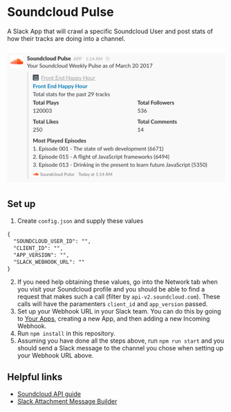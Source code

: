 # Soundcloud Pulse
A Slack App that will crawl a specific Soundcloud User and post stats of how their tracks are doing into a channel.

<img src="https://raw.githubusercontent.com/augbog/slack-soundcloud-pulse/master/soundcloud-pulse-example.png" alt="Slack Soundcloud Pulse example post" />

## Set up

1. Create `config.json` and supply these values

```
{
  "SOUNDCLOUD_USER_ID": "",
  "CLIENT_ID": "",
  "APP_VERSION": "",
  "SLACK_WEBHOOK_URL": ""
}
```

2. If you need help obtaining these values, go into the Network tab when you visit your Soundcloud profile and you should be able to find a request that makes such a call (filter by `api-v2.soundcloud.com`). These calls will have the paramenters `client_id` and `app_version` passed.
3. Set up your Webhook URL in your Slack team. You can do this by going to [Your Apps](https://api.slack.com/apps), creating a new App, and then adding a new Incoming Webhook.
4. Run `npm install` in this repository.
5. Assuming you have done all the steps above, run `npm run start` and you should send a Slack message to the channel you chose when setting up your Webhook URL above.


## Helpful links
* [Soundcloud API guide](https://developers.soundcloud.com/docs/api/reference)
* [Slack Attachment Message Builder](https://api.slack.com/docs/messages/builder)
